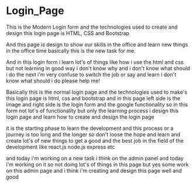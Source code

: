 # Login_Page
This is the Modern Login form and the technologies used to create and design this login page is
HTML, CSS and Bootstrap

And this page is design to show our skills in the office and learn new things in the office time
basically this is the new task for me.

And in this login form i learn lot's of things like how i use the html and css but not learning in good way 
i don't know why and i don't know what should i do the next
i'm very confuse to switch the job or say and learn i don't know what should i do 
please help me!




Basically this is the normal login page and the technologies used to make's this login page is html, css and bootstrap 
and in this page left side is the image and right side is the login form and the google functionality
so in this form not lot's of functionality but only the learning process i design this login page and learn
how to create and design the login page



it is the starting phase to learn the development and this process or a journey is too long and the longer
so don't loose the hope and learn and create lot's of new things to get a good and the best job
in the field of the development like react.js node.js express etc 


and today i'm working on a new task i think on the admin panel and today i'm working on it
so not doing lot's of things in this page but yes some work on this admin page 
and i think i'm creating and design this page well and good
